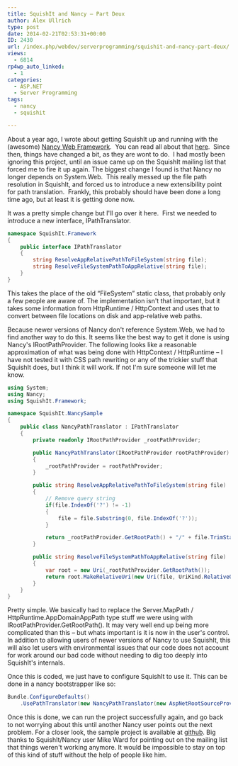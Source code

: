 ```yaml
---
title: SquishIt and Nancy – Part Deux
author: Alex Ullrich
type: post
date: 2014-02-21T02:53:31+00:00
ID: 2430
url: /index.php/webdev/serverprogramming/squishit-and-nancy-part-deux/
views:
  - 6814
rp4wp_auto_linked:
  - 1
categories:
  - ASP.NET
  - Server Programming
tags:
  - nancy
  - squishit

---
```

About a year ago, I wrote about getting SquishIt up and running with the (awesome) [Nancy Web Framework][1].  You can read all about that [here][2].  Since then, things have changed a bit, as they are wont to do.  I had mostly been ignoring this project, until an issue came up on the SquishIt mailing list that forced me to fire it up again. The biggest change I found is that Nancy no longer depends on System.Web.  This really messed up the file path resolution in SquishIt, and forced us to introduce a new extensibility point for path translation.  Frankly, this probably should have been done a long time ago, but at least it is getting done now.

It was a pretty simple change but I'll go over it here.  First we needed to introduce a new interface, IPathTranslator.

```csharp
namespace SquishIt.Framework
{
    public interface IPathTranslator
    {
        string ResolveAppRelativePathToFileSystem(string file);
        string ResolveFileSystemPathToAppRelative(string file);
    }
}
```

This takes the place of the old “FileSystem” static class, that probably only a few people are aware of. The implementation isn't that important, but it takes some information from HttpRuntime / HttpContext and uses that to convert between file locations on disk and app-relative web paths. 

Because newer versions of Nancy don't reference System.Web, we had to find another way to do this. It seems like the best way to get it done is using Nancy's IRootPathProvider. The following looks like a reasonable approximation of what was being done with HttpContext / HttpRuntime &#8211; I have not tested it with CSS path rewriting or any of the trickier stuff that SquishIt does, but I think it will work. If not I'm sure someone will let me know.

```csharp
using System;
using Nancy;
using SquishIt.Framework;

namespace SquishIt.NancySample
{
    public class NancyPathTranslator : IPathTranslator
    {
        private readonly IRootPathProvider _rootPathProvider;

        public NancyPathTranslator(IRootPathProvider rootPathProvider)
        {
            _rootPathProvider = rootPathProvider;
        }

        public string ResolveAppRelativePathToFileSystem(string file)
        {
            // Remove query string
            if(file.IndexOf('?') != -1)
            {
                file = file.Substring(0, file.IndexOf('?'));
            }

            return _rootPathProvider.GetRootPath() + "/" + file.TrimStart('~').TrimStart('/');
        }

        public string ResolveFileSystemPathToAppRelative(string file)
        {
            var root = new Uri(_rootPathProvider.GetRootPath());
            return root.MakeRelativeUri(new Uri(file, UriKind.RelativeOrAbsolute)).ToString();
        }
    }
}
```

Pretty simple. We basically had to replace the Server.MapPath / HttpRuntime.AppDomainAppPath type stuff we were using with IRootPathProvider.GetRootPath(). It may very well end up being more complicated than this &#8211; but whats important is it is now in the user's control. In addition to allowing users of newer versions of Nancy to use SquishIt, this will also let users with environmental issues that our code does not account for work around our bad code without needing to dig too deeply into SquishIt's internals.

Once this is coded, we just have to configure SquishIt to use it. This can be done in a nancy bootstrapper like so:

```csharp
Bundle.ConfigureDefaults()
    .UsePathTranslator(new NancyPathTranslator(new AspNetRootSourceProvider()));
```

Once this is done, we can run the project successfully again, and go back to not worrying about this until another Nancy user points out the next problem. For a closer look, the sample project is available at [github][3]. Big thanks to SquishIt/Nancy user Mike Ward for pointing out on the mailing list that things weren't working anymore. It would be impossible to stay on top of this kind of stuff without the help of people like him.

 [1]: http://nancyfx.org/
 [2]: /index.php/webdev/serverprogramming/aspnet/squishit-and-nancy/
 [3]: https://github.com/AlexCuse/SquishIt.NancySample
